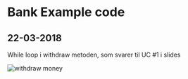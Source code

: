 # Bank Example code 
## 22-03-2018

While loop i withdraw metoden, som svarer til UC #1 i slides


![withdraw money](/img/ssd_withdraw.png)